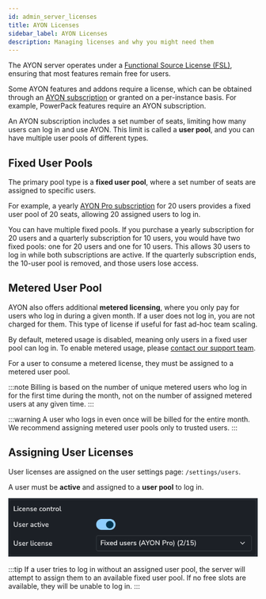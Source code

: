 ```yaml
---
id: admin_server_licenses
title: AYON Licenses
sidebar_label: AYON Licenses
description: Managing licenses and why you might need them
---
```


The AYON server operates under a [Functional Source License (FSL)](https://fair.io/), ensuring that most features remain free for users.

Some AYON features and addons require a license, which can be obtained through an [AYON subscription](https://ynput.io/ayon/pricing/) or granted on a per-instance basis. For example, PowerPack features require an AYON subscription.

An AYON subscription includes a set number of seats, limiting how many users can log in and use AYON. This limit is called a **user pool**, and you can have multiple user pools of different types.

## Fixed User Pools

The primary pool type is a **fixed user pool**, where a set number of seats are assigned to specific users.

For example, a yearly [AYON Pro subscription](https://ynput.io/ayon/pricing/) for 20 users provides a fixed user pool of 20 seats, allowing 20 assigned users to log in.

You can have multiple fixed pools. If you purchase a yearly subscription for 20 users and a quarterly subscription for 10 users, you would have two fixed pools: one for 20 users and one for 10 users. This allows 30 users to log in while both subscriptions are active. If the quarterly subscription ends, the 10-user pool is removed, and those users lose access.

## Metered User Pool

AYON also offers additional **metered licensing**, where you only pay for users who log in during a given month. If a user does not log in, you are not charged for them. This type of license if useful for fast ad-hoc team scaling.

By default, metered usage is disabled, meaning only users in a fixed user pool can log in. To enable metered usage, please [contact our support team](https://ynput.io/contact/).

For a user to consume a metered license, they must be assigned to a metered user pool.

:::note
Billing is based on the number of unique metered users who log in for the first time during the month, not on the number of assigned metered users at any given time.
:::

:::warning
A user who logs in even once will be billed for the entire month. We recommend assigning metered user pools only to trusted users.
:::

## Assigning User Licenses

User licenses are assigned on the user settings page: `/settings/users`.

A user must be **active** and assigned to a **user pool** to log in.

![A user with a fixed user pool](./assets/server/admin/users/users-licenses-fixed.png)

:::tip
If a user tries to log in without an assigned user pool, the server will attempt to assign them to an available fixed user pool. If no free slots are available, they will be unable to log in.
:::
